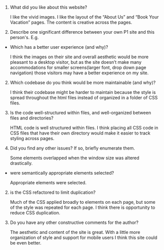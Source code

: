 1.	What did you like about this website?

    I like the vivid images. I like the layout of the “About Us” and “Book Your Vacation” pages. The content is creative across the pages.

2.	Describe one significant difference between your own P1 site and this person's. E.g. 
- Which has a better user experience (and why)?

    I think the images on their site and overall aesthetic would be more pleasant to a desktop visitor, but as the site doesn’t make many accommodations for smaller screens(larger font, drop down page navigation) those visitors may have a better experience on my site. 

2.	Which codebase do you think would be more maintainable (and why)?

    I think their codebase might be harder to maintain because the style is spread throughout the html files instead of organized in a folder of CSS files.

3.	Is the code well-structured within files, and well-organized between files and directories? 

    HTML code is well structured within files. I think placing all CSS code in CSS files that have their own directory would make it easier to track styling across pages. 

4.	Did you find any other issues? If so, briefly enumerate them. 

    Some elements overlapped when the window size was altered drastically.

- were semantically appropriate elements selected?

    Appropriate elements were selected.

2.	is the CSS refactored to limit duplication?

    Much of the CSS applied broadly to elements on each page, but some of the style was repeated for each page. I think there is opportunity to reduce CSS duplication. 

5.	Do you have any other constructive comments for the author?

    The aesthetic and content of the site is great. With a little more organization of style and support for mobile users I think this site could be even better. 
